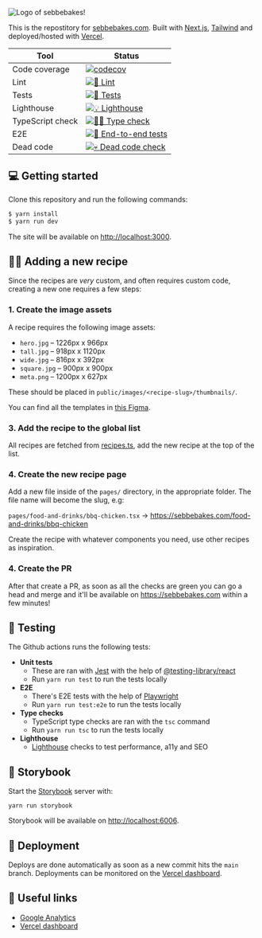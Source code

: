 ![Logo of sebbebakes!](https://i.imgur.com/zwVABcA.png)

This is the repostitory for [sebbebakes.com](https://sebbebakes.com/). Built with [Next.js](https://nextjs.org/), [Tailwind](https://tailwindcss.com) and deployed/hosted with [Vercel](https://vercel.com/).

| Tool             | Status                                                                                                                                                                                               |
| ---------------- | ---------------------------------------------------------------------------------------------------------------------------------------------------------------------------------------------------- |
| Code coverage    | [![codecov](https://codecov.io/gh/sebastianekstrom/sebbebakes/branch/main/graph/badge.svg?token=83G7VKF6FS)](https://codecov.io/gh/sebastianekstrom/sebbebakes)                                      |
| Lint             | [![💅 Lint](https://github.com/sebastianekstrom/sebbebakes/actions/workflows/lint.yml/badge.svg)](https://github.com/sebastianekstrom/sebbebakes/actions/workflows/lint.yml)                         |
| Tests            | [![🧪 Tests](https://github.com/sebastianekstrom/sebbebakes/actions/workflows/test.yml/badge.svg)](https://github.com/sebastianekstrom/sebbebakes/actions/workflows/test.yml)                        |
| Lighthouse       | [![💡 Lighthouse](https://github.com/sebastianekstrom/sebbebakes/actions/workflows/lighthouse.yml/badge.svg)](https://github.com/sebastianekstrom/sebbebakes/actions/workflows/lighthouse.yml)       |
| TypeScript check | [![🕵🏻 Type check](https://github.com/sebastianekstrom/sebbebakes/actions/workflows/type-check.yml/badge.svg)](https://github.com/sebastianekstrom/sebbebakes/actions/workflows/type-check.yml)       |
| E2E              | [![👀 End-to-end tests](https://github.com/sebastianekstrom/sebbebakes/actions/workflows/playwright.yml/badge.svg)](https://github.com/sebastianekstrom/sebbebakes/actions/workflows/playwright.yml) |
| Dead code        | [![💀 Dead code check](https://github.com/sebastianekstrom/sebbebakes/actions/workflows/dead-code.yml/badge.svg)](https://github.com/sebastianekstrom/sebbebakes/actions/workflows/dead-code.yml)    |

## 💻 Getting started

Clone this repository and run the following commands:

```bash
$ yarn install
$ yarn run dev
```

The site will be available on [http://localhost:3000](http://localhost:3000).

## 🧑‍🍳 Adding a new recipe

Since the recipes are _very_ custom, and often requires custom code, creating a new one requires a few steps:

### 1. Create the image assets

A recipe requires the following image assets:

- `hero.jpg` – 1226px x 966px
- `tall.jpg` – 918px x 1120px
- `wide.jpg` – 816px x 392px
- `square.jpg` – 900px x 900px
- `meta.png` – 1200px x 627px

These should be placed in `public/images/<recipe-slug>/thumbnails/`.

You can find all the templates in [this Figma](https://www.figma.com/file/yg7A1e8cgdHObsdZhx7HHA/Redesign?type=design&node-id=327%3A303&t=8CZrdOD5WHJzg4kV-1).

### 3. Add the recipe to the global list

All recipes are fetched from [recipes.ts](https://github.com/sebastianekstrom/sebbe-baking/blob/main/constants/recipes.ts), add the new recipe at the top of the list.

### 4. Create the new recipe page

Add a new file inside of the `pages/` directory, in the appropriate folder. The file name will become the slug, e.g:

`pages/food-and-drinks/bbq-chicken.tsx` -> https://sebbebakes.com/food-and-drinks/bbq-chicken

Create the recipe with whatever components you need, use other recipes as inspiration.

### 4. Create the PR

After that create a PR, as soon as all the checks are green you can go a head and merge and it'll be available on https://sebbebakes.com within a few minutes!

## 🧪 Testing

The Github actions runs the following tests:

- **Unit tests**
  - These are ran with [Jest](https://jestjs.io/) with the help of [@testing-library/react](https://testing-library.com/docs/react-testing-library/intro/)
  - Run `yarn run test` to run the tests locally
- **E2E**
  - There's E2E tests with the help of [Playwright](https://playwright.dev/)
  - Run `yarn run test:e2e` to run the tests locally
- **Type checks**
  - TypeScript type checks are ran with the `tsc` command
  - Run `yarn run tsc` to run the tests locally
- **Lighthouse**
  - [Lighthouse](https://github.com/GoogleChrome/lighthouse) checks to test performance, a11y and SEO

## 🎨 Storybook

Start the [Storybook](https://storybook.js.org/) server with:

```
yarn run storybook
```

Storybook will be available on [http://localhost:6006](http://localhost:6006).

## 🚢 Deployment

Deploys are done automatically as soon as a new commit hits the `main` branch. Deployments can be monitored on the [Vercel dashboard](https://vercel.com/sebastianekstrom/sebbe-baking).

## 🔗 Useful links

- [Google Analytics](https://analytics.google.com/analytics/web/#/p346891790/reports/intelligenthome)
- [Vercel dashboard](https://vercel.com/sebastianekstrom/sebbe-baking)
